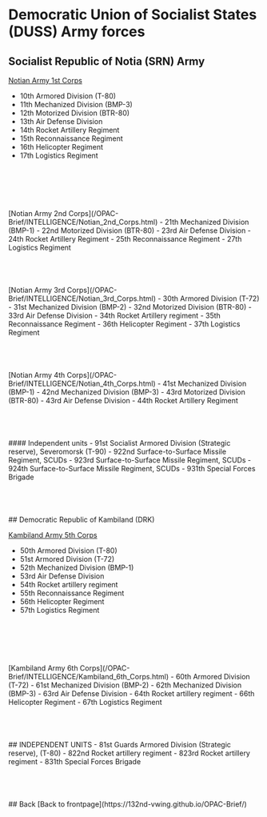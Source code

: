 # Democratic Union of Socialist States (DUSS) Army forces

## Socialist Republic of Notia (SRN) Army 
[Notian Army 1st Corps](/OPAC-Brief/INTELLIGENCE/Notian_1st_Corps.html)
- 10th Armored Division (T-80)
- 11th Mechanized Division (BMP-3)
- 12th Motorized Division (BTR-80)
- 13th Air Defense Division
- 14th Rocket Artillery Regiment
- 15th Reconnaissance Regiment
- 16th Helicopter Regiment
- 17th Logistics Regiment
<br>
<br>
<br>
<br>
<br>
[Notian Army 2nd Corps](/OPAC-Brief/INTELLIGENCE/Notian_2nd_Corps.html) 
- 21th Mechanized Division (BMP-1)
- 22nd Motorized Division (BTR-80)
- 23rd Air Defense Division
- 24th Rocket Artillery Regiment
- 25th Reconnaissance Regiment
- 27th Logistics Regiment
<br>
<br>
<br>
<br>
<br>
[Notian Army 3rd Corps](/OPAC-Brief/INTELLIGENCE/Notian_3rd_Corps.html) 
- 30th Armored Division (T-72)
- 31st Mechanized Division (BMP-2)
- 32nd Motorized Division (BTR-80)
- 33rd Air Defense Division
- 34th Rocket Artillery regiment
- 35th Reconnaissance Regiment
- 36th Helicopter Regiment
- 37th Logistics Regiment
<br>
<br>
<br>
<br>
<br>
[Notian Army 4th Corps](/OPAC-Brief/INTELLIGENCE/Notian_4th_Corps.html) 
- 41st Mechanized Division (BMP-1)
- 42nd Mechanized Division (BMP-3)
- 43rd Motorized Division (BTR-80)
- 43rd Air Defense Division
- 44th Rocket Artillery Regiment

<br>
<br>
<br>
<br>
<br>
#### Independent units
- 91st Socialist Armored Division (Strategic reserve), Severomorsk  (T-90)
- 922nd Surface-to-Surface Missile Regiment, SCUDs 
- 923rd Surface-to-Surface Missile Regiment, SCUDs  
- 924th Surface-to-Surface Missile Regiment, SCUDs  
- 931th Special Forces Brigade
<br>
<br>
<br>
<br>
<br>
## Democratic Republic of Kambiland (DRK) 

[Kambiland Army 5th Corps](/OPAC-Brief/INTELLIGENCE/Kambiland_5th_Corps.html) 
- 50th Armored Division (T-80)
- 51st Armored Division (T-72)
- 52th Mechanized Division (BMP-1)
- 53rd Air Defense Division
- 54th Rocket artillery regiment
- 55th Reconnaissance Regiment
- 56th Helicopter Regiment
- 57th Logistics Regiment
<br>
<br>
<br>
<br>
<br>
[Kambiland Army 6th Corps](/OPAC-Brief/INTELLIGENCE/Kambiland_6th_Corps.html) 
- 60th Armored Division (T-72)
- 61st Mechanized Division (BMP-2)
- 62th Mechanized Division (BMP-3)
- 63rd Air Defense Division
- 64th Rocket artillery regiment
- 66th Helicopter Regiment
- 67th Logistics Regiment
<br>
<br>
<br>
<br>
<br>
## INDEPENDENT UNITS
- 81st  Guards Armored Division (Strategic reserve),   (T-80)
- 822nd Rocket artillery regiment
- 823rd Rocket artillery regiment
- 831th Special Forces Brigade
<br>
<br>
<br>
<br>
<br>
## Back
[Back to frontpage](https://132nd-vwing.github.io/OPAC-Brief/)